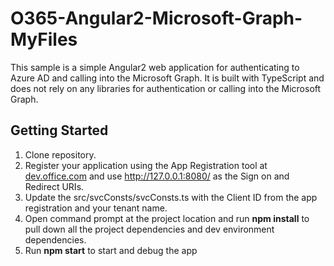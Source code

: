 # O365-Angular2-Microsoft-Graph-MyFiles
This sample is a simple Angular2 web application for authenticating to Azure AD and calling into the Microsoft Graph. It is built with TypeScript and does not rely on any libraries for authentication or calling into the Microsoft Graph.

## Getting Started
1. Clone repository.
2. Register your application using the App Registration tool at [dev.office.com](http://dev.office.com/app-registration) and use http://127.0.0.1:8080/ as the Sign on and Redirect URIs.
3. Update the src/svcConsts/svcConsts.ts with the Client ID from the app registration and your tenant name.
4. Open command prompt at the project location and run **npm install** to pull down all the project dependencies and dev environment dependencies.
5. Run **npm start** to start and debug the app
